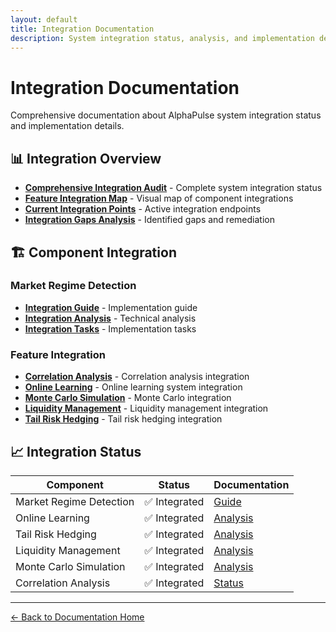 ```yaml
---
layout: default
title: Integration Documentation
description: System integration status, analysis, and implementation details
---
```


# Integration Documentation

Comprehensive documentation about AlphaPulse system integration status and implementation details.

## 📊 Integration Overview

- [**Comprehensive Integration Audit**](COMPREHENSIVE_INTEGRATION_AUDIT_SUMMARY.html) - Complete system integration status
- [**Feature Integration Map**](FEATURE_INTEGRATION_MAP.html) - Visual map of component integrations
- [**Current Integration Points**](CURRENT_INTEGRATION_POINTS.html) - Active integration endpoints
- [**Integration Gaps Analysis**](INTEGRATION_GAPS_ANALYSIS.html) - Identified gaps and remediation

## 🏗️ Component Integration

### Market Regime Detection
- [**Integration Guide**](REGIME_INTEGRATION_GUIDE.html) - Implementation guide
- [**Integration Analysis**](REGIME_INTEGRATION_ANALYSIS.html) - Technical analysis
- [**Integration Tasks**](REGIME_INTEGRATION_TASKS.html) - Implementation tasks

### Feature Integration
- [**Correlation Analysis**](CORRELATION_ANALYSIS_INTEGRATION_STATUS.html) - Correlation analysis integration
- [**Online Learning**](ONLINE_LEARNING_INTEGRATION_ANALYSIS.html) - Online learning system integration
- [**Monte Carlo Simulation**](MONTE_CARLO_SIMULATION_INTEGRATION.html) - Monte Carlo integration
- [**Liquidity Management**](LIQUIDITY_MANAGEMENT_INTEGRATION_ANALYSIS.html) - Liquidity management integration
- [**Tail Risk Hedging**](TAIL_RISK_HEDGING_INTEGRATION_ANALYSIS.html) - Tail risk hedging integration

## 📈 Integration Status

| Component | Status | Documentation |
|-----------|--------|---------------|
| Market Regime Detection | ✅ Integrated | [Guide](REGIME_INTEGRATION_GUIDE.html) |
| Online Learning | ✅ Integrated | [Analysis](ONLINE_LEARNING_INTEGRATION_ANALYSIS.html) |
| Tail Risk Hedging | ✅ Integrated | [Analysis](TAIL_RISK_HEDGING_INTEGRATION_ANALYSIS.html) |
| Liquidity Management | ✅ Integrated | [Analysis](LIQUIDITY_MANAGEMENT_INTEGRATION_ANALYSIS.html) |
| Monte Carlo Simulation | ✅ Integrated | [Analysis](MONTE_CARLO_SIMULATION_INTEGRATION.html) |
| Correlation Analysis | ✅ Integrated | [Status](CORRELATION_ANALYSIS_INTEGRATION_STATUS.html) |

---
[← Back to Documentation Home](../index.html)